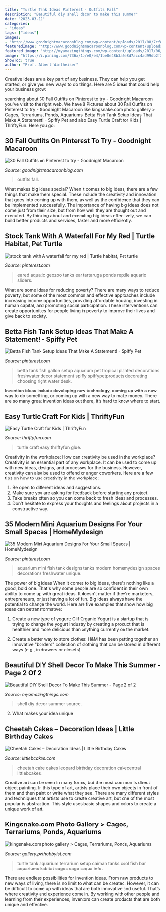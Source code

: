 ```yaml
---
title: "Turtle Tank Ideas Pinterest - Outfits Fall"
description: "Beautiful diy shell decor to make this summer"
date: "2023-03-12"
categories:
- "ideas"
tags: ["ideas"]
images:
- "http://www.goodnightmacaroonblog.com/wp-content/uploads/2017/08/7cf8f5a661210853a328ffbd8ed31af2.jpg"
featuredImage: "http://www.goodnightmacaroonblog.com/wp-content/uploads/2017/08/7cf8f5a661210853a328ffbd8ed31af2.jpg"
featured_image: "http://myamazingthings.com/wp-content/uploads/2017/06/diy-shell-decor-7.jpg"
image: "https://i.pinimg.com/736x/1b/e0/e4/1be0e48b3a5e8d7acc4ad99db2f3c097.jpg"
ShowToc: true
author: "Prof. Albert Wintheiser"
---
```



Creative ideas are a key part of any business. They can help you get started, or give you new ways to do things. Here are 5 ideas that could help your business grow:

	

		
searching about 30 Fall Outfits on Pinterest to try - Goodnight Macaroon you've visit to the right web. We have 8 Pictures about 30 Fall Outfits on Pinterest to try - Goodnight Macaroon like kingsnake.com photo gallery &gt; Cages, Terrariums, Ponds, Aquariums, Betta Fish Tank Setup Ideas That Make A Statement! - Spiffy Pet and also Easy Turtle Craft for Kids | ThriftyFun. Here you go:
		
    
## 30 Fall Outfits On Pinterest To Try - Goodnight Macaroon

<img loading=lazy src="http://www.goodnightmacaroonblog.com/wp-content/uploads/2017/08/7cf8f5a661210853a328ffbd8ed31af2.jpg" onerror="this.onerror=null;this.src='https://tse2.mm.bing.net/th?id=OIP.FCjp_J5v46-0fQtQj5mjsQHaQK&amp;pid=15.1';" alt="30 Fall Outfits on Pinterest to try - Goodnight Macaroon">

_Source: goodnightmacaroonblog.com_

>outfits fall. 

	

What makes big ideas special?
When it comes to big ideas, there are a few things that make them special. These include the creativity and innovation that goes into coming up with them, as well as the confidence that they can be implemented successfully. The importance of having big ideas does not come just from their size, but from how well they are thought out and executed. By thinking about and executing big ideas effectively, we can build better products and services, faster and more efficiently.

    
## Stock Tank With A Waterfall For My Red | Turtle Habitat, Pet Turtle

<img loading=lazy src="https://i.pinimg.com/736x/0b/01/2f/0b012f0dc14ecbf96ff3878da3806065.jpg" onerror="this.onerror=null;this.src='https://tse4.mm.bing.net/th?id=OIP.t4SjLum9Okl75Rj3Nb7uZAHaJ3&amp;pid=15.1';" alt="stock tank with A waterfall for my red | Turtle habitat, Pet turtle">

_Source: pinterest.com_

>eared aquatic geozoo tanks ear tartaruga ponds reptile aquario sliders. 

	

What are some ideas for reducing poverty?
There are many ways to reduce poverty, but some of the most common and effective approaches include increasing income opportunities, providing affordable housing, investing in human capital, and promoting social participation. These interventions can create opportunities for people living in poverty to improve their lives and give back to society.

    
## Betta Fish Tank Setup Ideas That Make A Statement! - Spiffy Pet

<img loading=lazy src="https://i.pinimg.com/736x/1b/e0/e4/1be0e48b3a5e8d7acc4ad99db2f3c097.jpg" onerror="this.onerror=null;this.src='https://tse1.mm.bing.net/th?id=OIP.nWxUdZ6OHtp_bn9bJthpigHaEr&amp;pid=15.1';" alt="Betta Fish Tank Setup Ideas That Make A Statement! - Spiffy Pet">

_Source: pinterest.com_

>betta tank fish gallon setup aquarium pet tropical planted decorations freshwater decor statement spiffy spiffypetproducts decorating choosing right water desk. 

	

Invention ideas include developing new technology, coming up with a new way to do something, or coming up with a new way to make money. There are so many great invention ideas out there, it’s hard to know where to start.

    
## Easy Turtle Craft For Kids | ThriftyFun

<img loading=lazy src="https://img.thrfun.com/img/184/633/easy_turtle_craft_for_kids_14_x28.jpg" onerror="this.onerror=null;this.src='https://tse1.mm.bing.net/th?id=OIP.VDXP_Ick_hpEbkBay3L_7gHaJ4&amp;pid=15.1';" alt="Easy Turtle Craft for Kids | ThriftyFun">

_Source: thriftyfun.com_

>turtle craft easy thriftyfun glue. 

	

Creativity in the workplace: How can creativity be used in the workplace?
Creativity is an essential part of any workplace. It can be used to come up with new ideas, designs, and processes for the business. However, creativity can also be used to offend or anger coworkers. Here are a few tips on how to use creativity in the workplace: 
1. Be open to different ideas and suggestions.
2. Make sure you are asking for feedback before starting any project. 
3. Take breaks often so you can come back to fresh ideas and processes. 
4. Don’t hesitate to express your thoughts and feelings about projects in a constructive way.

    
## 35 Modern Mini Aquarium Designs For Your Small Spaces | HomeMydesign

<img loading=lazy src="https://i.pinimg.com/736x/5a/70/cd/5a70cdf1f0201e86b5dfef6fe12915f6.jpg" onerror="this.onerror=null;this.src='https://tse2.mm.bing.net/th?id=OIP.pvdy2O0vfxjic37h4oEjQgHaKO&amp;pid=15.1';" alt="35 Modern Mini Aquarium Designs For Your Small Spaces | HomeMydesign">

_Source: pinterest.com_

>aquarium mini fish tank designs tanks modern homemydesign spaces decorations freshwater unique. 

	

The power of big ideas
When it comes to big ideas, there's nothing like a good, bold one. That's why some people are so confident in their own ability to come up with great ideas. It doesn't matter if they're marketers, entrepreneurs, or just having a lot of fun. Big ideas always have the potential to change the world. Here are five examples that show how big ideas can betransformative:
1. Create a new type of yogurt: Clif Organic Yogurt is a startup that is trying to change the yogurt industry by creating a product that is healthier and more delicious than anything currently on the market.

2. Create a better way to store clothes: H&M has been putting together an innovative "borders" collection of clothing that can be stored in different ways (e.g., in drawers or closets).

    
## Beautiful DIY Shell Decor To Make This Summer - Page 2 Of 2

<img loading=lazy src="http://myamazingthings.com/wp-content/uploads/2017/06/diy-shell-decor-7.jpg" onerror="this.onerror=null;this.src='https://tse2.mm.bing.net/th?id=OIP.FXkLP1yKDwQ8VGG7zgHK4gHaJ5&amp;pid=15.1';" alt="Beautiful DIY Shell Decor To Make This Summer - Page 2 of 2">

_Source: myamazingthings.com_

>shell diy decor summer source. 

	

2. What makes your idea unique 

    
## Cheetah Cakes – Decoration Ideas | Little Birthday Cakes

<img loading=lazy src="https://www.littlebcakes.com/wp-content/uploads/2014/02/Cheetah-Cakes-Pictures.jpg" onerror="this.onerror=null;this.src='https://tse3.mm.bing.net/th?id=OIP.5NS714f2F-Ea1bpK9q1DSAHaJ4&amp;pid=15.1';" alt="Cheetah Cakes – Decoration Ideas | Little Birthday Cakes">

_Source: littlebcakes.com_

>cheetah cake cakes leopard birthday decoration cakecentral littlebcakes. 

	

Creative art can be seen in many forms, but the most common is direct object painting. In this type of art, artists place their own objects in front of them and then paint or write what they see. There are many different styles and techniques that artists use to create creative art, but one of the most popular is abstraction. This style uses basic shapes and colors to create a unique work of art.

    
## Kingsnake.com Photo Gallery &gt; Cages, Terrariums, Ponds, Aquariums

<img loading=lazy src="http://gallery.kingsnake.com/data/53619gatortank.jpg" onerror="this.onerror=null;this.src='https://tse3.mm.bing.net/th?id=OIP.-Mu1my4v5NditL-6tnj5vgHaFj&amp;pid=15.1';" alt="kingsnake.com photo gallery &gt; Cages, Terrariums, Ponds, Aquariums">

_Source: gallery.pethobbyist.com_

>turtle tank aquarium terrarium setup caiman tanks cool fish bar aquariums habitat cages cage sequa info. 

	

There are endless possibilities for invention ideas. From new products to new ways of living, there is no limit to what can be created. However, it can be difficult to come up with ideas that are both innovative and useful. That’s where creativity and experience come in. By working with other people and learning from their experiences, inventors can create products that are both unique and effective.

